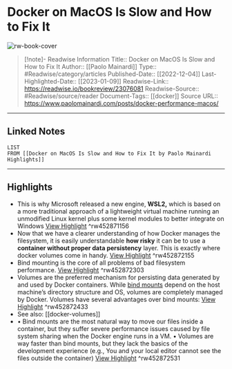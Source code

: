 # Docker on MacOS Is Slow and How to Fix It

![rw-book-cover](https://www.paolomainardi.com/images/posts/3-docker/dalle-container-apple-flag.webp)
<br>
>[!note]- Readwise Information
>Title:: Docker on MacOS Is Slow and How to Fix It
>Author:: [[Paolo Mainardi]]
>Type:: #Readwise/category/articles
>Published-Date:: [[2022-12-04]]
>Last-Highlighted-Date:: [[2023-01-09]]
>Readwise-Link:: https://readwise.io/bookreview/23076081
>Readwise-Source:: #Readwise/source/reader
>Document-Tags:: [[docker]] 
>Source URL:: https://www.paolomainardi.com/posts/docker-performance-macos/
--- 

## Linked Notes
```dataview
LIST
FROM [[Docker on MacOS Is Slow and How to Fix It by Paolo Mainardi Highlights]]
```

---

## Highlights
- This is why Microsoft released a new engine, **WSL2,** which is based on a more traditional approach of a lightweight virtual machine running an unmodified Linux kernel plus some kernel modules to better integrate on Windows [View Highlight](https://readwise.io/open/452871156) ^rw452871156
- Now that we have a clearer understanding of how Docker manages the filesystem, it is easily understandable **how risky** it can be to use a **container without proper data persistency** layer. This is exactly where docker volumes come in handy. [View Highlight](https://readwise.io/open/452872155) ^rw452872155
- Bind mounting is the core of all problems of bad filesystem performance. [View Highlight](https://readwise.io/open/452872303) ^rw452872303
- Volumes are the preferred mechanism for persisting data generated by and used by Docker containers. While [bind mounts](https://docs.docker.com/storage/bind-mounts/) depend on the host machine’s directory structure and OS, volumes are completely managed by Docker. Volumes have several advantages over bind mounts: [View Highlight](https://readwise.io/open/452872433) ^rw452872433 
- See also: [[docker-volumes]] 
- • Bind mounts are the most natural way to move our files inside a container, but they suffer severe performance issues caused by file system sharing when the Docker engine runs in a VM.
  • Volumes are way faster than bind mounts, but they lack the basics of the development experience (e.g., You and your local editor cannot see the files outside the container) [View Highlight](https://readwise.io/open/452872531) ^rw452872531
